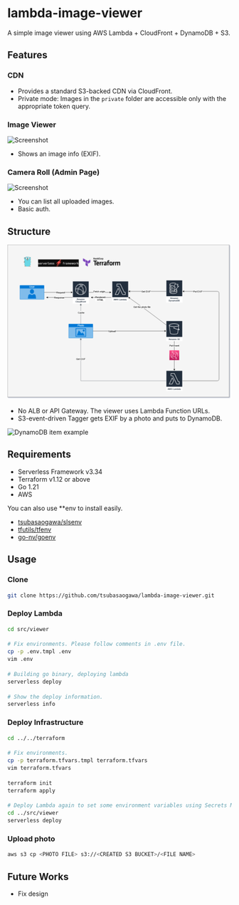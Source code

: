 # lambda-image-viewer

A simple image viewer using AWS Lambda + CloudFront + DynamoDB + S3.

## Features

### CDN

- Provides a standard S3-backed CDN via CloudFront.
- Private mode: Images in the `private` folder are accessible only with the appropriate token query.

### Image Viewer

![Screenshot](https://github.com/tsubasaogawa/lambda-image-viewer/assets/7788821/ec35bdf9-1446-4f5c-a85e-3a82940aeef3)

- Shows an image info (EXIF).

### Camera Roll (Admin Page)

![Screenshot](https://github.com/user-attachments/assets/fd366891-0974-4507-9f06-fcfd8045bb08)

- You can list all uploaded images.
- Basic auth.

## Structure

![Diagram](./docs/diagram.drawio.png)

- No ALB or API Gateway. The viewer uses Lambda Function URLs.
- S3-event-driven Tagger gets EXIF by a photo and puts to DynamoDB.

![DynamoDB item example](https://github.com/tsubasaogawa/lambda-image-viewer/assets/7788821/3ff31067-5d92-4d71-8bb5-8b2568558fc8)

## Requirements

- Serverless Framework v3.34
- Terraform v1.12 or above
- Go 1.21
- AWS

You can also use **env to install easily.

- [tsubasaogawa/slsenv](https://github.com/tsubasaogawa/slsenv)
- [tfutils/tfenv](https://github.com/tfutils/tfenv)
- [go-nv/goenv](https://github.com/go-nv/goenv)

## Usage

### Clone

```bash
git clone https://github.com/tsubasaogawa/lambda-image-viewer.git
```

### Deploy Lambda

```bash
cd src/viewer

# Fix environments. Please follow comments in .env file.
cp -p .env.tmpl .env
vim .env

# Building go binary, deploying lambda
serverless deploy

# Show the deploy information.
serverless info
```

### Deploy Infrastructure

```bash
cd ../../terraform

# Fix environments.
cp -p terraform.tfvars.tmpl terraform.tfvars
vim terraform.tfvars

terraform init
terraform apply

# Deploy Lambda again to set some environment variables using Secrets Manager created by Terraform.
cd ../src/viewer
serverless deploy
```

### Upload photo

```bash
aws s3 cp <PHOTO FILE> s3://<CREATED S3 BUCKET>/<FILE NAME>
```

## Future Works

- Fix design

